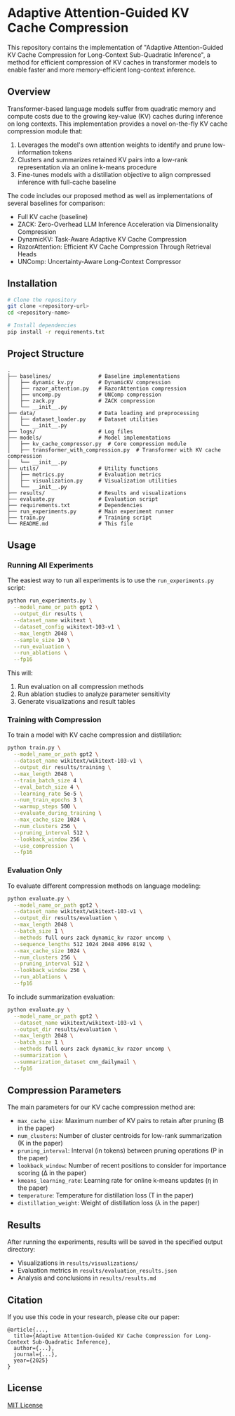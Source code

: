 # Adaptive Attention-Guided KV Cache Compression

This repository contains the implementation of "Adaptive Attention-Guided KV Cache Compression for Long-Context Sub-Quadratic Inference", a method for efficient compression of KV caches in transformer models to enable faster and more memory-efficient long-context inference.

## Overview

Transformer-based language models suffer from quadratic memory and compute costs due to the growing key-value (KV) caches during inference on long contexts. This implementation provides a novel on-the-fly KV cache compression module that:

1. Leverages the model's own attention weights to identify and prune low-information tokens
2. Clusters and summarizes retained KV pairs into a low-rank representation via an online k-means procedure
3. Fine-tunes models with a distillation objective to align compressed inference with full-cache baseline

The code includes our proposed method as well as implementations of several baselines for comparison:
- Full KV cache (baseline)
- ZACK: Zero-Overhead LLM Inference Acceleration via Dimensionality Compression
- DynamicKV: Task-Aware Adaptive KV Cache Compression
- RazorAttention: Efficient KV Cache Compression Through Retrieval Heads
- UNComp: Uncertainty-Aware Long-Context Compressor

## Installation

```bash
# Clone the repository
git clone <repository-url>
cd <repository-name>

# Install dependencies
pip install -r requirements.txt
```

## Project Structure

```
.
├── baselines/               # Baseline implementations
│   ├── dynamic_kv.py        # DynamicKV compression
│   ├── razor_attention.py   # RazorAttention compression
│   ├── uncomp.py            # UNComp compression
│   ├── zack.py              # ZACK compression
│   └── __init__.py
├── data/                    # Data loading and preprocessing
│   ├── dataset_loader.py    # Dataset utilities
│   └── __init__.py
├── logs/                    # Log files
├── models/                  # Model implementations
│   ├── kv_cache_compressor.py  # Core compression module
│   ├── transformer_with_compression.py  # Transformer with KV cache compression
│   └── __init__.py
├── utils/                   # Utility functions
│   ├── metrics.py           # Evaluation metrics
│   ├── visualization.py     # Visualization utilities
│   └── __init__.py
├── results/                 # Results and visualizations
├── evaluate.py              # Evaluation script
├── requirements.txt         # Dependencies
├── run_experiments.py       # Main experiment runner
├── train.py                 # Training script
└── README.md                # This file
```

## Usage

### Running All Experiments

The easiest way to run all experiments is to use the `run_experiments.py` script:

```bash
python run_experiments.py \
  --model_name_or_path gpt2 \
  --output_dir results \
  --dataset_name wikitext \
  --dataset_config wikitext-103-v1 \
  --max_length 2048 \
  --sample_size 10 \
  --run_evaluation \
  --run_ablations \
  --fp16
```

This will:
1. Run evaluation on all compression methods
2. Run ablation studies to analyze parameter sensitivity
3. Generate visualizations and result tables

### Training with Compression

To train a model with KV cache compression and distillation:

```bash
python train.py \
  --model_name_or_path gpt2 \
  --dataset_name wikitext/wikitext-103-v1 \
  --output_dir results/training \
  --max_length 2048 \
  --train_batch_size 4 \
  --eval_batch_size 4 \
  --learning_rate 5e-5 \
  --num_train_epochs 3 \
  --warmup_steps 500 \
  --evaluate_during_training \
  --max_cache_size 1024 \
  --num_clusters 256 \
  --pruning_interval 512 \
  --lookback_window 256 \
  --use_compression \
  --fp16
```

### Evaluation Only

To evaluate different compression methods on language modeling:

```bash
python evaluate.py \
  --model_name_or_path gpt2 \
  --dataset_name wikitext/wikitext-103-v1 \
  --output_dir results/evaluation \
  --max_length 2048 \
  --batch_size 1 \
  --methods full ours zack dynamic_kv razor uncomp \
  --sequence_lengths 512 1024 2048 4096 8192 \
  --max_cache_size 1024 \
  --num_clusters 256 \
  --pruning_interval 512 \
  --lookback_window 256 \
  --run_ablations \
  --fp16
```

To include summarization evaluation:

```bash
python evaluate.py \
  --model_name_or_path gpt2 \
  --dataset_name wikitext/wikitext-103-v1 \
  --output_dir results/evaluation \
  --max_length 2048 \
  --batch_size 1 \
  --methods full ours zack dynamic_kv razor uncomp \
  --summarization \
  --summarization_dataset cnn_dailymail \
  --fp16
```

## Compression Parameters

The main parameters for our KV cache compression method are:

- `max_cache_size`: Maximum number of KV pairs to retain after pruning (B in the paper)
- `num_clusters`: Number of cluster centroids for low-rank summarization (K in the paper)
- `pruning_interval`: Interval (in tokens) between pruning operations (P in the paper)
- `lookback_window`: Number of recent positions to consider for importance scoring (Δ in the paper)
- `kmeans_learning_rate`: Learning rate for online k-means updates (η in the paper)
- `temperature`: Temperature for distillation loss (T in the paper)
- `distillation_weight`: Weight of distillation loss (λ in the paper)

## Results

After running the experiments, results will be saved in the specified output directory:

- Visualizations in `results/visualizations/`
- Evaluation metrics in `results/evaluation_results.json`
- Analysis and conclusions in `results/results.md`

## Citation

If you use this code in your research, please cite our paper:

```
@article{...,
  title={Adaptive Attention-Guided KV Cache Compression for Long-Context Sub-Quadratic Inference},
  author={...},
  journal={...},
  year={2025}
}
```

## License

[MIT License](LICENSE)